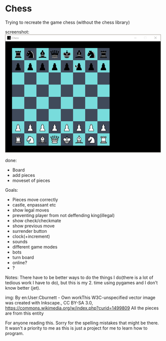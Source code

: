 # Chess
Trying to recreate the game chess (without the chess library)

screenshot:
![GitHub Logo](Img/Screenshot1.png)


done:
- Board 
- add pieces
- moveset of pieces

Goals:
- Pieces move correctly 
- castle, enpassant etc
- show legal moves
- preventing player from not deffending king(illegal)
- show check/checkmate
- show previous move
- surrender button
- clock(+increment)
- sounds
- different game modes
- bots
- turn board
- online?
- ?

Notes:
There have to be better ways to do the things I do(there is a lot of tedious work I have to do), but this is my 2. time using pygames and I don't know better (jet).

img:
By en:User:Cburnett - Own workThis W3C-unspecified vector image was created with Inkscape., CC BY-SA 3.0, https://commons.wikimedia.org/w/index.php?curid=1499809
All the pieces are from this entity

For anyone reading this. Sorry for the spelling mistakes that might be there. It wasn't a priority to me as this is just a project for me to learn how to program.
